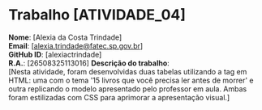  # Trabalho [ATIVIDADE_04]
 **Nome**: [Alexia da Costa Trindade]  
**Email**: [alexia.trindade@fatec.sp.gov.br]  
**GitHub ID**: [alexiactrindade]  
**R.A.**: [26508325113016]
 **Descrição do trabalho**:  
[Nesta atividade, foram desenvolvidas duas tabelas utilizando a tag <table> em HTML: uma com o tema '15 livros que você precisa ler antes de morrer' e outra replicando o modelo apresentado pelo professor em aula. Ambas foram estilizadas com CSS para aprimorar a apresentação visual.] 